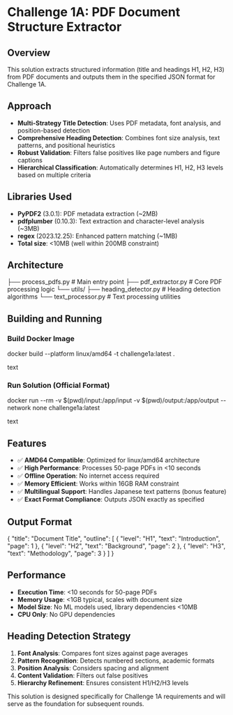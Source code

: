 # Challenge 1A: PDF Document Structure Extractor

## Overview
This solution extracts structured information (title and headings H1, H2, H3) from PDF documents and outputs them in the specified JSON format for Challenge 1A.

## Approach
- **Multi-Strategy Title Detection**: Uses PDF metadata, font analysis, and position-based detection
- **Comprehensive Heading Detection**: Combines font size analysis, text patterns, and positional heuristics
- **Robust Validation**: Filters false positives like page numbers and figure captions
- **Hierarchical Classification**: Automatically determines H1, H2, H3 levels based on multiple criteria

## Libraries Used
- **PyPDF2** (3.0.1): PDF metadata extraction (~2MB)
- **pdfplumber** (0.10.3): Text extraction and character-level analysis (~3MB)
- **regex** (2023.12.25): Enhanced pattern matching (~1MB)
- **Total size**: <10MB (well within 200MB constraint)

## Architecture
├── process_pdfs.py # Main entry point
├── pdf_extractor.py # Core PDF processing logic
└── utils/
├── heading_detector.py # Heading detection algorithms
└── text_processor.py # Text processing utilities



## Building and Running

### Build Docker Image
docker build --platform linux/amd64 -t challenge1a:latest .

text

### Run Solution (Official Format)
docker run --rm
-v $(pwd)/input:/app/input
-v $(pwd)/output:/app/output
--network none
challenge1a:latest

text

## Features
- ✅ **AMD64 Compatible**: Optimized for linux/amd64 architecture
- ✅ **High Performance**: Processes 50-page PDFs in <10 seconds
- ✅ **Offline Operation**: No internet access required
- ✅ **Memory Efficient**: Works within 16GB RAM constraint
- ✅ **Multilingual Support**: Handles Japanese text patterns (bonus feature)
- ✅ **Exact Format Compliance**: Outputs JSON exactly as specified

## Output Format
{
"title": "Document Title",
"outline": [
{ "level": "H1", "text": "Introduction", "page": 1 },
{ "level": "H2", "text": "Background", "page": 2 },
{ "level": "H3", "text": "Methodology", "page": 3 }
]
}



## Performance
- **Execution Time**: <10 seconds for 50-page PDFs
- **Memory Usage**: <1GB typical, scales with document size
- **Model Size**: No ML models used, library dependencies <10MB
- **CPU Only**: No GPU dependencies

## Heading Detection Strategy
1. **Font Analysis**: Compares font sizes against page averages
2. **Pattern Recognition**: Detects numbered sections, academic formats
3. **Position Analysis**: Considers spacing and alignment
4. **Content Validation**: Filters out false positives
5. **Hierarchy Refinement**: Ensures consistent H1/H2/H3 levels

This solution is designed specifically for Challenge 1A requirements and will serve as the foundation for subsequent rounds.